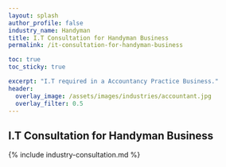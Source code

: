 ```yaml
---
layout: splash 
author_profile: false 
industry_name: Handyman
title: I.T Consultation for Handyman Business
permalink: /it-consultation-for-handyman-business

toc: true
toc_sticky: true

excerpt: "I.T required in a Accountancy Practice Business."
header:
  overlay_image: /assets/images/industries/accountant.jpg
  overlay_filter: 0.5 
---
```


## I.T Consultation for Handyman Business

{% include industry-consultation.md %}
